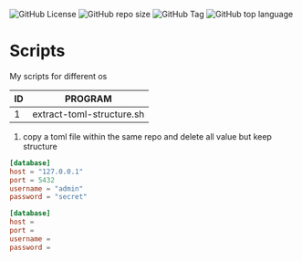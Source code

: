 ![GitHub License](https://img.shields.io/github/license/llawn/scripts)
![GitHub repo size](https://img.shields.io/github/repo-size/llawn/scripts)
![GitHub Tag](https://img.shields.io/github/v/tag/llawn/scripts)
![GitHub top language](https://img.shields.io/github/languages/top/llawn/scripts)

# Scripts

My scripts for different os

|ID | PROGRAM                 |
|---|-------------------------|
|1  |extract-toml-structure.sh|

1. copy a toml file within the same repo and delete
all value but keep structure

```example.toml
[database]
host = "127.0.0.1"
port = 5432
username = "admin"
password = "secret"
```

```example_copy.toml
[database]
host = 
port =
username =
password =
```
